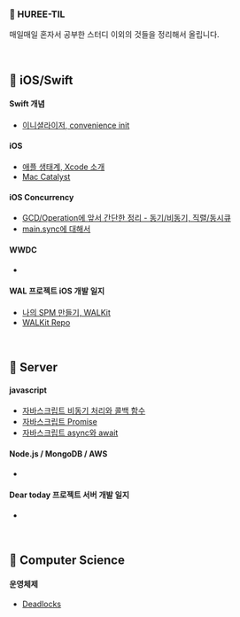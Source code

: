 ### 🥳 HUREE-TIL

매일매일 혼자서 공부한 스터디 이외의 것들을 정리해서 올립니다.  


<br>


## 📌 iOS/Swift

#### Swift 개념
- [이니셜라이저, convenience init](https://huree-can-do-it.notion.site/convenience-init-762b474f97184e84a40aca3cef317bb8)

#### iOS 
- [애플 생태계, Xcode 소개](https://roniruny.tistory.com/173?category=906090)
- [Mac Catalyst](https://roniruny.tistory.com/172)

#### iOS Concurrency
- [GCD/Operation에 앞서 간단한 정리 - 동기/비동기, 직렬/동시큐](https://bit.ly/3iKk2gL)
- [main.sync에 대해서](https://huree-can-do-it.notion.site/DispatchQueue-main-sync-676f12928d494d0ca7759c2d8b071652)

#### WWDC
- 

#### WAL 프로젝트 iOS 개발 일지
- [나의 SPM 만들기, WALKit](https://huree-can-do-it.notion.site/WALKit-SPM-0e386b8c686b48ff8b42b1a325e97981)
- [WALKit Repo](https://github.com/zanzanbari/WALKit.git)



<br>

## 📌 Server

#### javascript
- [자바스크립트 비동기 처리와 콜백 함수](https://huree-can-do-it.notion.site/5-1-41c834725ceb4f1f966e2d909c50a271)
- [자바스크립트 Promise](https://huree-can-do-it.notion.site/5-2-Promise-89133888945d4ba09aae8f18058e1d6a)
- [자바스크립트 async와 await](https://huree-can-do-it.notion.site/5-3-async-await-524ce8dda71c4fee80006453bec7418a)

#### Node.js / MongoDB / AWS
- 

#### Dear today 프로젝트 서버 개발 일지
- 

<br>

## 📌 Computer Science

#### 운영체제

- [Deadlocks](https://huree-can-do-it.notion.site/7-DeadLocks-57efa9b71e0c47c380665b0d3ad03e2f)
